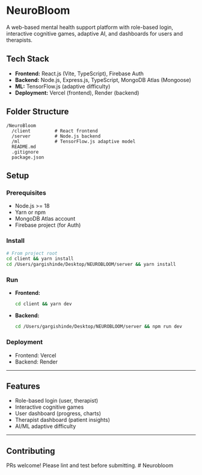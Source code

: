 # NeuroBloom

A web-based mental health support platform with role-based login, interactive cognitive games, adaptive AI, and dashboards for users and therapists.

## Tech Stack
- **Frontend:** React.js (Vite, TypeScript), Firebase Auth
- **Backend:** Node.js, Express.js, TypeScript, MongoDB Atlas (Mongoose)
- **ML:** TensorFlow.js (adaptive difficulty)
- **Deployment:** Vercel (frontend), Render (backend)

## Folder Structure
```
/NeuroBloom
  /client         # React frontend
  /server         # Node.js backend
  /ml             # TensorFlow.js adaptive model
  README.md
  .gitignore
  package.json
```

## Setup

### Prerequisites
- Node.js >= 18
- Yarn or npm
- MongoDB Atlas account
- Firebase project (for Auth)

### Install
```sh
# From project root
cd client && yarn install
cd /Users/gargishinde/Desktop/NEUROBLOOM/server && yarn install
```

### Run
- **Frontend:**
  ```sh
  cd client && yarn dev
  ```
- **Backend:**
  ```sh
  cd /Users/gargishinde/Desktop/NEUROBLOOM/server && npm run dev
  ```

### Deployment
- Frontend: Vercel
- Backend: Render

---

## Features
- Role-based login (user, therapist)
- Interactive cognitive games
- User dashboard (progress, charts)
- Therapist dashboard (patient insights)
- AI/ML adaptive difficulty

---

## Contributing
PRs welcome! Please lint and test before submitting. # Neurobloom

